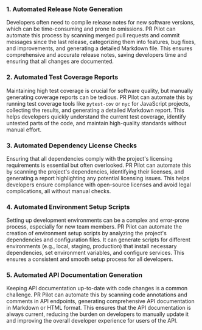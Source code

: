### 1. **Automated Release Note Generation**
Developers often need to compile release notes for new software versions, which can be time-consuming and prone to omissions. PR Pilot can automate this process by scanning merged pull requests and commit messages since the last release, categorizing them into features, bug fixes, and improvements, and generating a detailed Markdown file. This ensures comprehensive and accurate release notes, saving developers time and ensuring that all changes are documented.

### 2. **Automated Test Coverage Reports**
Maintaining high test coverage is crucial for software quality, but manually generating coverage reports can be tedious. PR Pilot can automate this by running test coverage tools like `pytest-cov` or `nyc` for JavaScript projects, collecting the results, and generating a detailed Markdown report. This helps developers quickly understand the current test coverage, identify untested parts of the code, and maintain high-quality standards without manual effort.

### 3. **Automated Dependency License Checks**
Ensuring that all dependencies comply with the project's licensing requirements is essential but often overlooked. PR Pilot can automate this by scanning the project's dependencies, identifying their licenses, and generating a report highlighting any potential licensing issues. This helps developers ensure compliance with open-source licenses and avoid legal complications, all without manual checks.

### 4. **Automated Environment Setup Scripts**
Setting up development environments can be a complex and error-prone process, especially for new team members. PR Pilot can automate the creation of environment setup scripts by analyzing the project's dependencies and configuration files. It can generate scripts for different environments (e.g., local, staging, production) that install necessary dependencies, set environment variables, and configure services. This ensures a consistent and smooth setup process for all developers.

### 5. **Automated API Documentation Generation**
Keeping API documentation up-to-date with code changes is a common challenge. PR Pilot can automate this by scanning code annotations and comments in API endpoints, generating comprehensive API documentation in Markdown or HTML format. This ensures that the API documentation is always current, reducing the burden on developers to manually update it and improving the overall developer experience for users of the API.